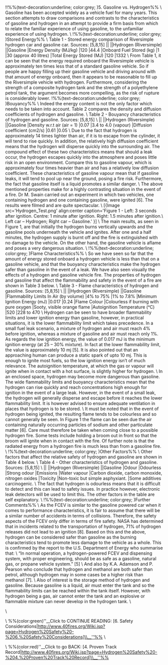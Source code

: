 !!%%(text-decoration:underline; color:grey; )5. Gasoline vs. Hydrogen%%
\\
Gasoline has been accepted widely as a vehicle fuel for many years. This section attempts to draw comparisons and contrasts to the characteristics of gasoline and hydrogen in an attempt to provide a firm basis from which to relate the familiar experience of using gasoline, to the unfamiliar experience of using hydrogen.
\\
!%%(text-decoration:underline; color:grey; )Stored Energy%%
\\
Table 1 - Stored energy comparison of Riversimple hydrogen car and gasoline car. Sources: [5,8,15]
|| ||Hydrogen (Riversimple) ||Gasoline
|Energy Density (MJ/kg)	|120 |44.4
|Onboard Fuel Stored (kg) |1 |30 (approx 40 litres)
|Total Energy Stored (MJ) |120 |1332
\\
From Table 1, it can be seen that the energy required onboard the Riversimple vehicle is approximately ten times less that of a standard gasoline vehicle. So if people are happy filling up their gasoline vehicle and driving around with that amount of energy onboard, then it appears to be reasonable to fill up the Riversimple vehicle with hydrogen. Furthermore, considering the strength of a composite hydrogen tank and the strength of a polyethylene petrol tank, the argument becomes more compelling, as the risk of rupture is considerably lower.
!%%(text-decoration:underline; color:grey; )Bouyancy%%
\\
Indeed the energy content is not the only factor which needs to be taken into account. Table 2 compares the density and diffusion coefficients of hydrogen and gasoline.
\\
Table 2 - Bouyancy characteristics of hydrogen and gasoline. Sources: [5,8,15] 
\\
|| ||Hydrogen (Riversimple) ||Gasoline
|Density w.r.t air (air = 1) |0.07	|3.4 to 4.0 (vapour)
|Diffusion coefficient (cm2/s) |0.61 |0.05
\\
Due to the fact that hydrogen is approximately 14 times lighter than air, if it is to escape from the cylinder, it will tend to rise quickly. In addition, the relatively high diffusion coefficient means that the hydrogen will disperse quickly into the surrounding air. The compound effect of these two characteristics means that should a leak occur, the hydrogen escapes quickly into the atmosphere and poses little risk in an open environment. Compare this to gasoline vapour, which is approximately four times heavier than air and has a relatively low diffusion coefficient. These characteristics of gasoline vapour mean that if gasoline leaks, it will tend to pool up near the ground, posing a fire risk. Furthermore, the fact that gasoline itself is a liquid promotes a similar danger.
\\
The above mentioned properties make for a highly contrasting situation in the event of a fire. Dr M. Swain carried out an experiment in which two vehicles, one containing hydrogen and one containing gasoline, were ignited [6]. The results were filmed and are quite spectacular.
\\
[{Image src='Hydrogen_Test.png' align:center caption='Figure 1 - Left: 3 seconds after ignition. Centre: 1 minute after ignition. Right: 1.5 minutes after ignition.\\
Left car – Hydrogen; Right car – Gasoline.' }]
\\
The main results, as seen in Figure 1, are that initially the hydrogen burns vertically upwards and the gasoline pools underneath the vehicle and ignites. After one and a half minutes, the hydrogen supply is burnt off and the fire is extinguished with no damage to the vehicle. On the other hand, the gasoline vehicle is aflame and poses a very dangerous situation.
\\
!%%(text-decoration:underline; color:grey; )Flame Characteristics%%
\\
So we have seen so far that the amount of energy stored onboard a hydrogen vehicle is less than that on a gasoline vehicle, and that the buoyancy characteristics make the hydrogen safer than gasoline in the event of a leak. We have also seen visually the effects of a hydrogen and gasoline vehicle fire. The properties of hydrogen and gasoline that affect the flammability and safety in the event of a fire are shown in Table 3 below.
\\
Table 3 - Flame characteristics of hydrogen and gasoline. Sources: [5,8,15]
\\
|| ||Hydrogen (Riversimple) ||Gasoline
|Flammability Limits In Air (by volume) |4% to 75% |1% to 7.8%
|Minimum Ignition Energy (mJ) |0.017 |0.24
|Flame Colour |Colourless if burning with pure oxygen |Sooty, visible orange flame
|Autoignition Temperature (ᵒC) |520 |228 to 470
\\
Hydrogen can be seen to have broader flammability limits and lower ignition energy than gasoline, however, in practical situations, it is the lower flammability limit which takes precedence. In a small fuel leak scenario, a mixture of hydrogen and air must reach 4% before ignition, whereas a mixture of gasoline and air must reach only 1%. As regards the low ignition energy, the value of 0.017 mJ is the minimum ignition energy (at 25 – 30% mixture). In fact at the lower flammability limit, the value is approximately 10 mj [5]. It is also pointed out that an approaching human can produce a static spark of upto 10 mj. This is enough to ignite most fuels, so the low ignition energy isn’t of much relevance. The autoignition temperature, at which the gas or vapour will ignite when in contact with a hot surface, is slightly higher for hydrogen.
\\
In an enclosed space, hydrogen may become more dangerous than gasoline. The wide flammability limits and buoyancy characteristics mean that the hydrogen can rise quickly and reach concentrations high enough for ignition in the event of a large leak. However, in the event of a small leak, the hydrogen will generally disperse and escape before it reaches the lower flammability limit. It is however advised to ensure adequate ventilation in places that hydrogen is to be stored.
\\
It must be noted that in the event of hydrogen being ignited, the resulting flame tends to be colourless and so cannot generally be seen. In Figure 1 the flame can be seen due the air containing naturally occurring particles of sodium and other particulate matter [6]. Care must therefore be taken when coming close to a possible hydrogen fire. Some tests include holding a broom out in front so that the broom will ignite when in contact with the fire. Of further note is that the radiated energy from a hydrogen fire is much less than from a gasoline fire. 
\\
!%%(text-decoration:underline; color:grey; )Other Factors%%
\\
Other factors that affect the relative safety of hydrogen and gasoline are shown in Table 4 below.
\\
Table 4 - Other characteristics of hydrogen and gasoline. 	Sources: [5,8,15]
\\
|| ||Hydrogen (Riversimple) ||Gasoline
|Odour |Odourless |Strong odour
|Emissions |Water vapour |Carbon dioxide, carbon monoxide, nitrogen oxides
|Toxicity |Non-toxic but simple asphyxiant. |Some additives carcinogenic.
\\
The fact that hydrogen is odourless means that it is difficult to detect and this can lead to safety issues. In practice however, electronic leak detectors will be used to limit this. The other factors in the table are self explanatory.
\\
!%%(text-decoration:underline; color:grey; )Further Comments%%
\\
As the FCEV is similar to the gasoline powered car when it comes to performance characteristics, it is fair to assume that there will be a similar number of accidents in terms of collisions. Therefore, the safety aspects of the FCEV only differ in terms of fire safety. NASA has determined that in incidents related to the transportation of hydrogen, 71% of hydrogen releases did not lead to an ignition [8]. Based on this and the above, hydrogen can be considered safer than gasoline as the burning characteristics tend to promote less damage to the vehicle as a whole. This is confirmed by the report to the U.S. Department of Energy who summarise that:
\\
“In normal operation, a hydrogen-powered FCEV and dispensing system, with proper engineering, should be as safe as a gasoline, natural gas, or propane vehicle system.” [5]
\\
And also by K.A. Adamson and P. Pearson who conclude that hydrogen and methanol are both safer than petrol, although hydrogen may in some cases be a higher risk than methanol [7].
\\
Also of interest is the storage method of hydrogen and gasoline. Because gasoline is a liquid, air must enter the tank and so the flammability limits can be reached within the tank itself. However, with hydrogen being a gas, air cannot enter the tank and an explosive or flammable mixture can never develop in the hydrogen tank.
\\
 
 \\
  
  \\
%%(color:green)''__Click to CONTINUE READING: [6. Safety Considerations|http://www.40fires.org/Wiki.jsp?page=Hydrogen%20Safety%20-%206.%20Safety%20Considerations]\\__''%%
\\
 
 \\
 %%(color:red)''__Click to go BACK: [4. Proven Track Record|http://www.40fires.org/Wiki.jsp?page=Hydrogen%20Safety%20-%204.%20Proven%20Track%20Record]\\__''%%
